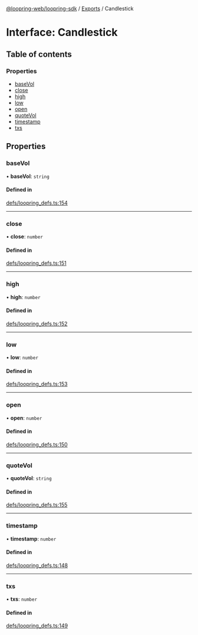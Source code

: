 [@loopring-web/loopring-sdk](../README.md) / [Exports](../modules.md) / Candlestick

# Interface: Candlestick

## Table of contents

### Properties

- [baseVol](Candlestick.md#basevol)
- [close](Candlestick.md#close)
- [high](Candlestick.md#high)
- [low](Candlestick.md#low)
- [open](Candlestick.md#open)
- [quoteVol](Candlestick.md#quotevol)
- [timestamp](Candlestick.md#timestamp)
- [txs](Candlestick.md#txs)

## Properties

### baseVol

• **baseVol**: `string`

#### Defined in

[defs/loopring_defs.ts:154](https://github.com/Loopring/loopring_sdk/blob/532648f/src/defs/loopring_defs.ts#L154)

___

### close

• **close**: `number`

#### Defined in

[defs/loopring_defs.ts:151](https://github.com/Loopring/loopring_sdk/blob/532648f/src/defs/loopring_defs.ts#L151)

___

### high

• **high**: `number`

#### Defined in

[defs/loopring_defs.ts:152](https://github.com/Loopring/loopring_sdk/blob/532648f/src/defs/loopring_defs.ts#L152)

___

### low

• **low**: `number`

#### Defined in

[defs/loopring_defs.ts:153](https://github.com/Loopring/loopring_sdk/blob/532648f/src/defs/loopring_defs.ts#L153)

___

### open

• **open**: `number`

#### Defined in

[defs/loopring_defs.ts:150](https://github.com/Loopring/loopring_sdk/blob/532648f/src/defs/loopring_defs.ts#L150)

___

### quoteVol

• **quoteVol**: `string`

#### Defined in

[defs/loopring_defs.ts:155](https://github.com/Loopring/loopring_sdk/blob/532648f/src/defs/loopring_defs.ts#L155)

___

### timestamp

• **timestamp**: `number`

#### Defined in

[defs/loopring_defs.ts:148](https://github.com/Loopring/loopring_sdk/blob/532648f/src/defs/loopring_defs.ts#L148)

___

### txs

• **txs**: `number`

#### Defined in

[defs/loopring_defs.ts:149](https://github.com/Loopring/loopring_sdk/blob/532648f/src/defs/loopring_defs.ts#L149)
